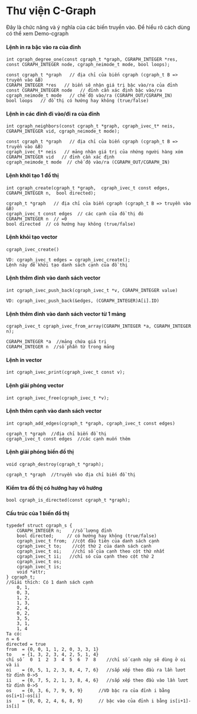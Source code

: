 # Thư viện C-Graph
Đây là chức năng và ý nghĩa của các biến truyền vào. Để hiểu rõ cách dùng có thể xem Demo-cgraph

#### Lệnh in ra bậc vào ra của đỉnh
`int cgraph_degree_one(const cgraph_t *graph,
                      CGRAPH_INTEGER *res,
                      const CGRAPH_INTEGER node,
                      cgraph_neimode_t mode,
                      bool loops);`
```
const cgraph_t *graph   // địa chỉ của biến cgraph (cgraph_t B => truyền vào &B)
CGRAPH_INTEGER *res   // biến sẽ nhận giá trị bậc vào/ra của đỉnh
const CGRAPH_INTEGER node   // đỉnh cần xác định bậc vào/ra
cgraph_neimode_t mode   // chế độ vào/ra (CGRAPH_OUT/CGRAPH_IN)
bool loops   // đồ thị có hướng hay không (true/false)
```

#### Lệnh in các đỉnh đi vào/đi ra của đỉnh
`int cgraph_neighbors(const cgraph_t *graph,
                     cgraph_ivec_t* neis,
                     CGRAPH_INTEGER vid,
                     cgraph_neimode_t mode);`
```
const cgraph_t *graph   // địa chỉ của biến cgraph (cgraph_t B => truyền vào &B)
cgraph_ivec_t* neis   // mảng nhận giá trị của nhứng người hàng xóm
CGRAPH_INTEGER vid   // đỉnh cần xác định
cgraph_neimode_t mode  // chế độ vào/ra (CGRAPH_OUT/CGRAPH_IN)
```
#### Lệnh khởi tạo 1 đồ thị
`int cgraph_create(cgraph_t *graph, 
                  cgraph_ivec_t const edges, 
                  CGRAPH_INTEGER n, 
                  bool directed);`
```
cgraph_t *graph   // địa chỉ của biến cgraph (cgraph_t B => truyền vào &B)
cgraph_ivec_t const edges  // các cạnh của đồ thị đó
CGRAPH_INTEGER n  // =0
bool directed  // có hướng hay không (true/false)
```
#### Lệnh khỏi tạo vector
`cgraph_ivec_create()`
```
VD: cgraph_ivec_t edges = cgraph_ivec_create();
Lệnh này để khởi tạo danh sách cạnh của đồ thị
```
#### Lệnh thêm đỉnh vào danh sách vector
`int cgraph_ivec_push_back(cgraph_ivec_t *v, CGRAPH_INTEGER value)`
```
VD: cgraph_ivec_push_back(&edges, (CGRAPH_INTEGER)A[i].ID)
```
#### Lệnh thêm đỉnh vào danh sách vector từ 1 mảng
`cgraph_ivec_t cgraph_ivec_from_array(CGRAPH_INTEGER *a,
                                    CGRAPH_INTEGER n);`
```
CGRAPH_INTEGER *a  //mảng chứa giá trị
CGRAPH_INTEGER n  //số phần từ trong mảng
```
#### Lệnh in vector
`int cgraph_ivec_print(cgraph_ivec_t const v);`
#### Lệnh giải phóng vector
`int cgraph_ivec_free(cgraph_ivec_t *v);`
#### Lệnh thêm cạnh vào danh sách vector
`int cgraph_add_edges(cgraph_t *graph, cgraph_ivec_t const edges)`
```
cgraph_t *graph  //địa chỉ biến đồ thị
cgraph_ivec_t const edges  //các cạnh muốn thêm
```
#### Lệnh giải phóng biến đồ thị
`void cgraph_destroy(cgraph_t *graph);`
```
cgraph_t *graph  //truyền vào địa chỉ biến đồ thị
```
#### Kiểm tra đồ thị có hướng hay vô hướng
`bool cgraph_is_directed(const cgraph_t *graph);`
#### Cấu trúc của 1 biến đồ thị
```
typedef struct cgraph_s {
    CGRAPH_INTEGER n;    //số lượng đỉnh
    bool directed;     // có hướng hay không (true/false)
    cgraph_ivec_t from;  //cột đầu tiên của danh sách cạnh
    cgraph_ivec_t to;    //cột thứ 2 của danh sách cạnh
    cgraph_ivec_t oi;    //chỉ số của cạnh theo cột thứ nhất
    cgraph_ivec_t ii;   //chỉ só của cạnh theo cột thứ 2
    cgraph_ivec_t os;
    cgraph_ivec_t is;
    void *attr;
} cgraph_t;
//Giải thích: Có 1 danh sách cạnh
    0, 1,
    0, 3,
    1, 2,
    1, 3,
    2, 4,
    0, 2,
    3, 5,
    3, 1,
    1, 4
Ta có:
n = 6
directed = true
from  = {0, 0, 1, 1, 2, 0, 3, 3, 1}
to    = {1, 3, 2, 3, 4, 2, 5, 1, 4}
chỉ số   0  1  2  3  4  5  6  7  8    //chỉ số cạnh này sẽ dùng ở oi và ii
oi    = {0, 5, 1, 2, 3, 8, 4, 7, 6}   //sắp xếp theo đầu ra lần lươt từ đỉnh 0->5
ii    = {0, 7, 5, 2, 1, 3, 8, 4, 6}   //sắp xếp theo đầu vào lần lươt từ đỉnh 0->5
os    = {0, 3, 6, 7, 9, 9, 9}      //VD bậc ra của đỉnh i bằng os[i+1]-os[i]
is    = {0, 0, 2, 4, 6, 8, 9}      // bậc vào của đỉnh i bằng is[i+1]-is[i]
```
